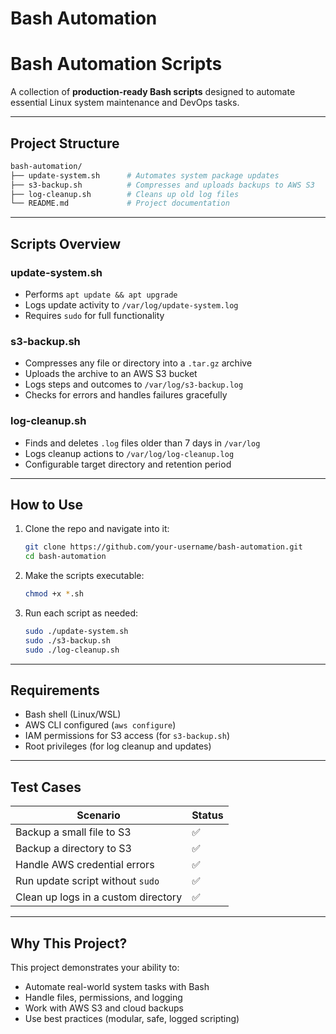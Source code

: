 # Bash Automation
# Bash Automation Scripts

A collection of **production-ready Bash scripts** designed to automate essential Linux system maintenance and DevOps tasks.

---

## Project Structure

```bash
bash-automation/
├── update-system.sh      # Automates system package updates
├── s3-backup.sh          # Compresses and uploads backups to AWS S3
├── log-cleanup.sh        # Cleans up old log files
└── README.md             # Project documentation
```

---

## Scripts Overview

### update-system.sh

* Performs `apt update && apt upgrade`
* Logs update activity to `/var/log/update-system.log`
* Requires `sudo` for full functionality

### s3-backup.sh

* Compresses any file or directory into a `.tar.gz` archive
* Uploads the archive to an AWS S3 bucket
* Logs steps and outcomes to `/var/log/s3-backup.log`
* Checks for errors and handles failures gracefully

### log-cleanup.sh

* Finds and deletes `.log` files older than 7 days in `/var/log`
* Logs cleanup actions to `/var/log/log-cleanup.log`
* Configurable target directory and retention period

---

## How to Use

1. Clone the repo and navigate into it:

   ```bash
   git clone https://github.com/your-username/bash-automation.git
   cd bash-automation
   ```

2. Make the scripts executable:

   ```bash
   chmod +x *.sh
   ```

3. Run each script as needed:

   ```bash
   sudo ./update-system.sh
   sudo ./s3-backup.sh
   sudo ./log-cleanup.sh
   ```

---

## Requirements

* Bash shell (Linux/WSL)
* AWS CLI configured (`aws configure`)
* IAM permissions for S3 access (for `s3-backup.sh`)
* Root privileges (for log cleanup and updates)

---

## Test Cases

| Scenario                            | Status |
| ----------------------------------- | ------ |
| Backup a small file to S3           | ✅      |
| Backup a directory to S3            | ✅      |
| Handle AWS credential errors        | ✅      |
| Run update script without `sudo`    | ✅      |
| Clean up logs in a custom directory | ✅      |

---

## Why This Project?

This project demonstrates your ability to:

* Automate real-world system tasks with Bash
* Handle files, permissions, and logging
* Work with AWS S3 and cloud backups
* Use best practices (modular, safe, logged scripting)
